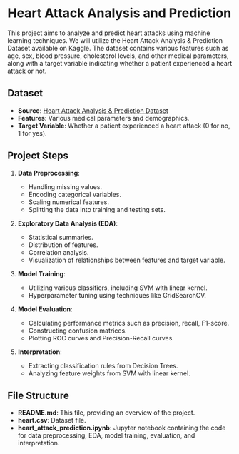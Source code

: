 # Heart Attack Analysis and Prediction

This project aims to analyze and predict heart attacks using machine learning techniques. We will utilize the Heart Attack Analysis & Prediction Dataset available on Kaggle. The dataset contains various features such as age, sex, blood pressure, cholesterol levels, and other medical parameters, along with a target variable indicating whether a patient experienced a heart attack or not.

## Dataset
- **Source**: [Heart Attack Analysis & Prediction Dataset](https://www.kaggle.com/datasets/rashikrahmanpritom/heart-attack-analysis-prediction-dataset?select=heart.csv)
- **Features**: Various medical parameters and demographics.
- **Target Variable**: Whether a patient experienced a heart attack (0 for no, 1 for yes).

## Project Steps
1. **Data Preprocessing**:
   - Handling missing values.
   - Encoding categorical variables.
   - Scaling numerical features.
   - Splitting the data into training and testing sets.

2. **Exploratory Data Analysis (EDA)**:
   - Statistical summaries.
   - Distribution of features.
   - Correlation analysis.
   - Visualization of relationships between features and target variable.

3. **Model Training**:
   - Utilizing various classifiers, including SVM with linear kernel.
   - Hyperparameter tuning using techniques like GridSearchCV.

4. **Model Evaluation**:
   - Calculating performance metrics such as precision, recall, F1-score.
   - Constructing confusion matrices.
   - Plotting ROC curves and Precision-Recall curves.

5. **Interpretation**:
   - Extracting classification rules from Decision Trees.
   - Analyzing feature weights from SVM with linear kernel.

## File Structure
- **README.md**: This file, providing an overview of the project.
- **heart.csv**: Dataset file.
- **heart_attack_prediction.ipynb**: Jupyter notebook containing the code for data preprocessing, EDA, model training, evaluation, and interpretation.

